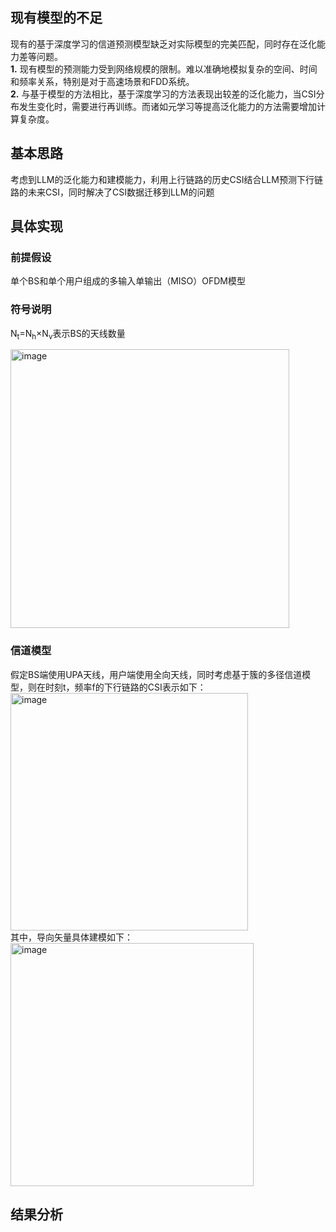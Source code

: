 ## 现有模型的不足  
现有的基于深度学习的信道预测模型缺乏对实际模型的完美匹配，同时存在泛化能力差等问题。  
**1.** 现有模型的预测能力受到网络规模的限制。难以准确地模拟复杂的空间、时间和频率关系，特别是对于高速场景和FDD系统。  
**2.** 与基于模型的方法相比，基于深度学习的方法表现出较差的泛化能力，当CSI分布发生变化时，需要进行再训练。而诸如元学习等提高泛化能力的方法需要增加计算复杂度。
## 基本思路
考虑到LLM的泛化能力和建模能力，利用上行链路的历史CSI结合LLM预测下行链路的未来CSI，同时解决了CSI数据迁移到LLM的问题
## 具体实现
### 前提假设
单个BS和单个用户组成的多输入单输出（MISO）OFDM模型
### 符号说明
N<sub>t</sub>=N<sub>h</sub>×N<sub>v</sub>表示BS的天线数量  

<img width="446" alt="image" src="https://github.com/user-attachments/assets/a09ae541-100b-4548-94d1-4cb8cab72073">

### 信道模型
假定BS端使用UPA天线，用户端使用全向天线，同时考虑基于簇的多径信道模型，则在时刻t，频率f的下行链路的CSI表示如下：  
<img width="380" alt="image" src="https://github.com/user-attachments/assets/ec4e6c5c-4683-4d70-80b8-ac299787a2c7">  
其中，导向矢量具体建模如下：  
<img width="389" alt="image" src="https://github.com/user-attachments/assets/100382cb-492f-40be-8a85-d59f6f3f3196">  


## 结果分析
